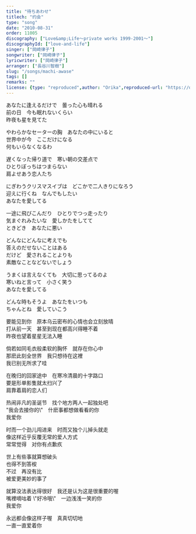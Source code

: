 ```yaml
---
title: "待ちあわせ"
titlech: "约会"
type: "song"
date: "2010-08-31"
order: 11005
discography: ["Love&amp;Life〜private works 1999-2001〜"]
discographyId: ["love-and-life"]
singer: ["岡崎律子"]
songwriter: ["岡崎律子"]
lyricwriter: ["岡崎律子"]
arranger: ["長谷川智樹"]
slug: "/songs/machi-awase"
tags: []
remarks: ""
license: {type: "reproduced",author: "Orika",reproduced-url: "https://orikamushi.netlify.app/",reproduced-website: "織歌蟲網站"}
---
```


あなたに逢えるだけで　曇った心も晴れる   
前の日　今も眠れないくらい   
昨夜も星を見てた   
  
やわらかなセーターの胸　あなたの中にいると   
世界中が今　ここだけになる   
何もいらなくなるわ   
  
遅くなった帰り道で　寒い朝の交差点で   
ひとりぼっちはつまらない   
肩よせあう恋人たち   
  
にぎわうクリスマスイブは　どこかで二人きりになろう   
迎えに行くね　なんでもしたい   
あなたを愛してる   
  
一途に飛びこんだり　ひとりでつっ走ったり   
気まぐれみたいな　愛しかたをしてて   
ときどき　あなたに悪い   
  
どんなにどんなに考えでも   
答えのだせないことはある   
だけど　愛されることよりも   
素敵なことなどないでしょう   
  
うまくは言えなくても　大切に思ってるのよ   
寒いねと言って　小さく笑う   
あなたを愛してる   
  
どんな時もそうよ　あなたをいつも   
ちゃんとね　愛していこう  

<!-- 翻译 -->

  
要能见到你　原本乌云密布的心情也会立刻放晴   
打从前一天　甚至到现在都高兴得睡不着   
昨夜也望着星星无法入睡   
  
倘若如同毛衣般柔软的胸怀　就存在你心中   
那麽此刻全世界　我只想待在这裡   
我已别无所求了哇   
  
在晚归的回家途中　在寒冷清晨的十字路口   
要是形单影隻就太扫兴了   
肩靠着肩的恋人们   
  
热闹非凡的圣诞节　找个地方两人一起独处吧   
\"我会去接你的\\"　什麽事都想做看看的你   
我爱你   
  
时而一个劲儿闯进来　时而又独个儿掉头就走   
像这样近乎反覆无常的爱人方式   
常常觉得　对你有点歉疚   
  
世上有些事就算想破头   
也得不到答桉   
不过　再没有比   
被爱更美妙的事了   
  
就算没法表达得很好　我还是认为这是很重要的喔   
嘴裡嘀咕着 \\"好冷哦\\"　一边浅浅一笑的你   
我爱你   
  
永远都会像这样子喔　真真切切地   
一直一直爱着你
